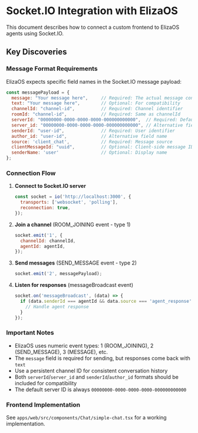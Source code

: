 # Socket.IO Integration with ElizaOS

This document describes how to connect a custom frontend to ElizaOS agents using Socket.IO.

## Key Discoveries

### Message Format Requirements

ElizaOS expects specific field names in the Socket.IO message payload:

```javascript
const messagePayload = {
  message: "Your message here",     // Required: The actual message content
  text: "Your message here",        // Optional: For compatibility
  channelId: "channel-id",          // Required: Channel identifier
  roomId: "channel-id",             // Required: Same as channelId
  serverId: "00000000-0000-0000-0000-000000000000",  // Required: Default server ID
  server_id: "00000000-0000-0000-0000-000000000000", // Alternative field name
  senderId: "user-id",              // Required: User identifier
  author_id: "user-id",             // Alternative field name
  source: 'client_chat',            // Required: Message source
  clientMessageId: "uuid",          // Optional: Client-side message ID
  senderName: 'user'                // Optional: Display name
};
```

### Connection Flow

1. **Connect to Socket.IO server**
   ```javascript
   const socket = io('http://localhost:3000', {
     transports: ['websocket', 'polling'],
     reconnection: true,
   });
   ```

2. **Join a channel** (ROOM_JOINING event - type 1)
   ```javascript
   socket.emit('1', {
     channelId: channelId,
     agentId: agentId,
   });
   ```

3. **Send messages** (SEND_MESSAGE event - type 2)
   ```javascript
   socket.emit('2', messagePayload);
   ```

4. **Listen for responses** (messageBroadcast event)
   ```javascript
   socket.on('messageBroadcast', (data) => {
     if (data.senderId === agentId && data.source === 'agent_response') {
       // Handle agent response
     }
   });
   ```

### Important Notes

- ElizaOS uses numeric event types: 1 (ROOM_JOINING), 2 (SEND_MESSAGE), 3 (MESSAGE), etc.
- The `message` field is required for sending, but responses come back with `text`
- Use a persistent channel ID for consistent conversation history
- Both `serverId`/`server_id` and `senderId`/`author_id` formats should be included for compatibility
- The default server ID is always `00000000-0000-0000-0000-000000000000`

### Frontend Implementation

See `apps/web/src/components/Chat/simple-chat.tsx` for a working implementation.
